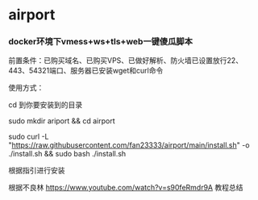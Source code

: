 # airport

### docker环境下vmess+ws+tls+web一键傻瓜脚本

前置条件：已购买域名、已购买VPS、已做好解析、防火墙已设置放行22、443、54321端口、服务器已安装wget和curl命令

使用方式：

cd 到你要安装到的目录

sudo mkdir ariport && cd airport

sudo curl -L "https://raw.githubusercontent.com/fan23333/airport/main/install.sh" -o ./install.sh && sudo bash ./install.sh

根据指引进行安装

根据不良林 https://www.youtube.com/watch?v=s90feRmdr9A 教程总结
